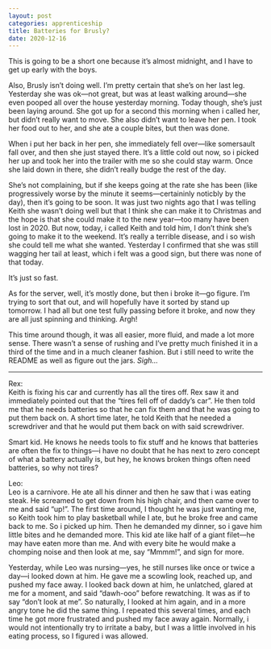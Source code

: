 ```yaml
---
layout: post 
categories: apprenticeship
title: Batteries for Brusly?
date: 2020-12-16
---
```


This is going to be a short one because it’s almost midnight, and I have to get up early with the boys.  

Also, Brusly isn’t doing well.  I’m pretty certain that she’s on her last leg.  Yesterday she was ok—not great, but was at least walking around—she even pooped all over the house yesterday morning.  Today though, she’s just been laying around.  She got up for a second this morning when i called her, but didn’t really want to move.  She also didn’t want to leave her pen.  I took her food out to her, and she ate a couple bites, but then was done.  

When i put her back in her pen, she immediately fell over—like somersault fall over, and then she just stayed there.  It’s a little cold out now, so i picked her up and took her into the trailer with me so she could stay warm.  Once she laid down in there, she didn’t really budge the rest of the day.  

She’s not complaining, but if she keeps going at the rate she has been (like progressively worse by the minute it seems—certaininly noticbly by the day), then it’s going to be soon.  It was just two nights ago that I was telling Keith she wasn’t doing well but that I think she can make it to Christmas and the hope is that she could make it to the new year—too many have been lost in 2020.  But now, today, i called Keith and told him, I don’t think she’s going to make it to the weekend.  It’s really a terrible disease, and i so wish she could tell me what she wanted.  Yesterday I confirmed that she was still wagging her tail at least, which i felt was a good sign, but there was none of that today.

It’s just so fast.  

As for the server, well, it’s mostly done, but then i broke it—go figure.  I’m trying to sort that out, and will hopefully have it sorted by stand up tomorrow.  I had all but one test fully passing before it broke, and now they are all just spinning and thinking. Argh!

This time around though, it was all easier, more fluid, and made a lot more sense.  There wasn’t a sense of rushing and I’ve pretty much finished it in a third of the time and in a much cleaner fashion.  But i still need to write the README as well as figure out the jars.  *Sigh…*


***
Rex:  
Keith is fixing his car and currently has all the tires off.  Rex saw it and immediately pointed out that the “tires fell off of daddy’s car”. He then told me that he needs batteries so that he can fix them and that he was going to put them back on.  A short time later, he told Keith that he needed a screwdriver and that he would put them back on with said screwdriver.

Smart kid.  He knows he needs tools to fix stuff and he knows that batteries are often the fix to things—i have no doubt that he has next to zero concept of what a battery actually is, but hey, he knows broken things often need batteries, so why not tires?

Leo:  
Leo is a carnivore.  He ate all his dinner and then he saw that i was eating steak.  He screamed to get down from his high chair, and then came over to me and said “up!”.  The first time around, I thought he was just wanting me, so Keith took him to play basketball while I ate, but he broke free and came back to me.  So i picked up him.  Then he demanded my dinner, so i gave him little bites and he demanded more.  This kid ate like half of a giant filet—he may have eaten more than me.  And with every bite he would make a chomping noise and then look at me, say “Mmmm!”, and sign for more.

Yesterday, while Leo was nursing—yes, he still nurses like once or twice a day—i looked down at him.  He gave me a scowling look, reached up, and pushed my face away.  I looked back down at him, he unlatched, glared at me for a moment, and said “dawh-ooo” before rewatching.  It was as if to say “don’t look at me”.  So naturally, I looked at him again, and in a more angry tone he did the same thing.  I repeated this several times, and each time he got more frustrated and pushed my face away again.  Normally, i would not intentionally try to irritate a baby, but I was a little involved in his eating process, so I figured i was allowed.
